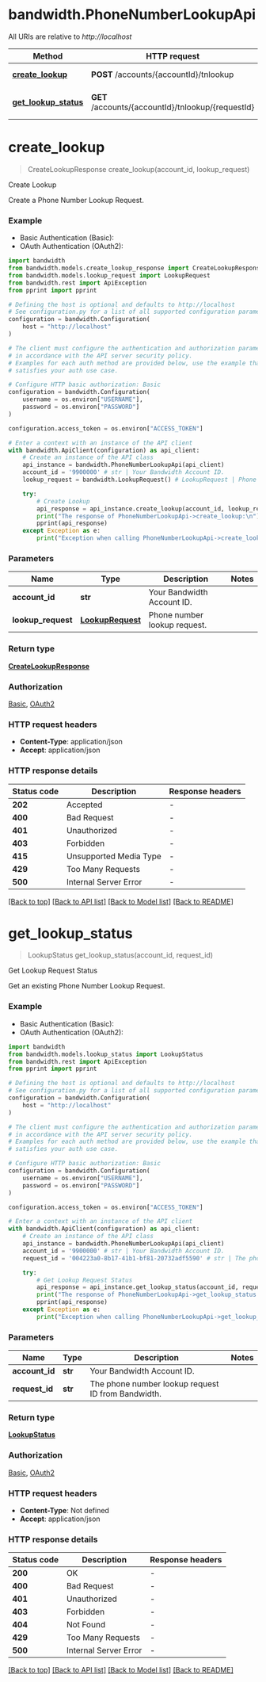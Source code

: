 # bandwidth.PhoneNumberLookupApi

All URIs are relative to *http://localhost*

Method | HTTP request | Description
------------- | ------------- | -------------
[**create_lookup**](PhoneNumberLookupApi.md#create_lookup) | **POST** /accounts/{accountId}/tnlookup | Create Lookup
[**get_lookup_status**](PhoneNumberLookupApi.md#get_lookup_status) | **GET** /accounts/{accountId}/tnlookup/{requestId} | Get Lookup Request Status


# **create_lookup**
> CreateLookupResponse create_lookup(account_id, lookup_request)

Create Lookup

Create a Phone Number Lookup Request.

### Example

* Basic Authentication (Basic):
* OAuth Authentication (OAuth2):

```python
import bandwidth
from bandwidth.models.create_lookup_response import CreateLookupResponse
from bandwidth.models.lookup_request import LookupRequest
from bandwidth.rest import ApiException
from pprint import pprint

# Defining the host is optional and defaults to http://localhost
# See configuration.py for a list of all supported configuration parameters.
configuration = bandwidth.Configuration(
    host = "http://localhost"
)

# The client must configure the authentication and authorization parameters
# in accordance with the API server security policy.
# Examples for each auth method are provided below, use the example that
# satisfies your auth use case.

# Configure HTTP basic authorization: Basic
configuration = bandwidth.Configuration(
    username = os.environ["USERNAME"],
    password = os.environ["PASSWORD"]
)

configuration.access_token = os.environ["ACCESS_TOKEN"]

# Enter a context with an instance of the API client
with bandwidth.ApiClient(configuration) as api_client:
    # Create an instance of the API class
    api_instance = bandwidth.PhoneNumberLookupApi(api_client)
    account_id = '9900000' # str | Your Bandwidth Account ID.
    lookup_request = bandwidth.LookupRequest() # LookupRequest | Phone number lookup request.

    try:
        # Create Lookup
        api_response = api_instance.create_lookup(account_id, lookup_request)
        print("The response of PhoneNumberLookupApi->create_lookup:\n")
        pprint(api_response)
    except Exception as e:
        print("Exception when calling PhoneNumberLookupApi->create_lookup: %s\n" % e)
```



### Parameters


Name | Type | Description  | Notes
------------- | ------------- | ------------- | -------------
 **account_id** | **str**| Your Bandwidth Account ID. | 
 **lookup_request** | [**LookupRequest**](LookupRequest.md)| Phone number lookup request. | 

### Return type

[**CreateLookupResponse**](CreateLookupResponse.md)

### Authorization

[Basic](../README.md#Basic), [OAuth2](../README.md#OAuth2)

### HTTP request headers

 - **Content-Type**: application/json
 - **Accept**: application/json

### HTTP response details

| Status code | Description | Response headers |
|-------------|-------------|------------------|
**202** | Accepted |  -  |
**400** | Bad Request |  -  |
**401** | Unauthorized |  -  |
**403** | Forbidden |  -  |
**415** | Unsupported Media Type |  -  |
**429** | Too Many Requests |  -  |
**500** | Internal Server Error |  -  |

[[Back to top]](#) [[Back to API list]](../README.md#documentation-for-api-endpoints) [[Back to Model list]](../README.md#documentation-for-models) [[Back to README]](../README.md)

# **get_lookup_status**
> LookupStatus get_lookup_status(account_id, request_id)

Get Lookup Request Status

Get an existing Phone Number Lookup Request.

### Example

* Basic Authentication (Basic):
* OAuth Authentication (OAuth2):

```python
import bandwidth
from bandwidth.models.lookup_status import LookupStatus
from bandwidth.rest import ApiException
from pprint import pprint

# Defining the host is optional and defaults to http://localhost
# See configuration.py for a list of all supported configuration parameters.
configuration = bandwidth.Configuration(
    host = "http://localhost"
)

# The client must configure the authentication and authorization parameters
# in accordance with the API server security policy.
# Examples for each auth method are provided below, use the example that
# satisfies your auth use case.

# Configure HTTP basic authorization: Basic
configuration = bandwidth.Configuration(
    username = os.environ["USERNAME"],
    password = os.environ["PASSWORD"]
)

configuration.access_token = os.environ["ACCESS_TOKEN"]

# Enter a context with an instance of the API client
with bandwidth.ApiClient(configuration) as api_client:
    # Create an instance of the API class
    api_instance = bandwidth.PhoneNumberLookupApi(api_client)
    account_id = '9900000' # str | Your Bandwidth Account ID.
    request_id = '004223a0-8b17-41b1-bf81-20732adf5590' # str | The phone number lookup request ID from Bandwidth.

    try:
        # Get Lookup Request Status
        api_response = api_instance.get_lookup_status(account_id, request_id)
        print("The response of PhoneNumberLookupApi->get_lookup_status:\n")
        pprint(api_response)
    except Exception as e:
        print("Exception when calling PhoneNumberLookupApi->get_lookup_status: %s\n" % e)
```



### Parameters


Name | Type | Description  | Notes
------------- | ------------- | ------------- | -------------
 **account_id** | **str**| Your Bandwidth Account ID. | 
 **request_id** | **str**| The phone number lookup request ID from Bandwidth. | 

### Return type

[**LookupStatus**](LookupStatus.md)

### Authorization

[Basic](../README.md#Basic), [OAuth2](../README.md#OAuth2)

### HTTP request headers

 - **Content-Type**: Not defined
 - **Accept**: application/json

### HTTP response details

| Status code | Description | Response headers |
|-------------|-------------|------------------|
**200** | OK |  -  |
**400** | Bad Request |  -  |
**401** | Unauthorized |  -  |
**403** | Forbidden |  -  |
**404** | Not Found |  -  |
**429** | Too Many Requests |  -  |
**500** | Internal Server Error |  -  |

[[Back to top]](#) [[Back to API list]](../README.md#documentation-for-api-endpoints) [[Back to Model list]](../README.md#documentation-for-models) [[Back to README]](../README.md)

